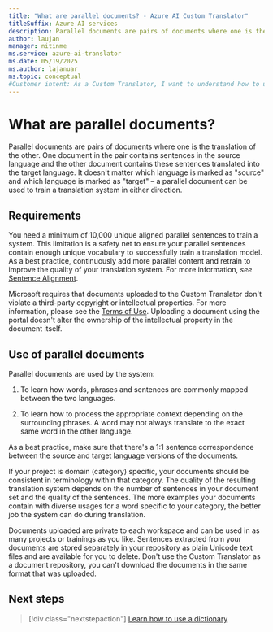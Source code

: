 ```yaml
---
title: "What are parallel documents? - Azure AI Custom Translator"
titleSuffix: Azure AI services
description: Parallel documents are pairs of documents where one is the translation of the other. One document in the pair contains sentences in the source language and the other document contains these sentences translated into the target language.
author: laujan
manager: nitinme
ms.service: azure-ai-translator
ms.date: 05/19/2025
ms.author: lajanuar
ms.topic: conceptual
#Customer intent: As a Custom Translator, I want to understand how to use parallel documents to build a custom translation model.
---
```


# What are parallel documents?

Parallel documents are pairs of documents where one is the translation of the
other. One document in the pair contains sentences in the source language and
the other document contains these sentences translated into the target language.
It doesn't matter which language is marked as "source" and which language is
marked as "target" – a parallel document can be used to train a translation
system in either direction.

## Requirements

You need a minimum of 10,000 unique aligned parallel sentences to train a system. This limitation is a safety net to ensure your parallel sentences contain enough unique vocabulary to successfully train a translation model. As a best practice, continuously add more parallel content and retrain to improve the quality of your translation system. For more information, *see* [Sentence Alignment](./sentence-alignment.md).

Microsoft requires that documents uploaded to the Custom Translator don't violate a third-party copyright or intellectual properties. For more information, please see the [Terms of Use](https://azure.microsoft.com/support/legal/cognitive-services-terms/). Uploading a document using the portal doesn't alter the ownership of the intellectual property in the document itself.

## Use of parallel documents

Parallel documents are used by the system:

1. To learn how words, phrases and sentences are commonly mapped between the
    two languages.

2.  To learn how to process the appropriate context depending on the surrounding
    phrases. A word may not always translate to the exact same word in the other
    language.

As a best practice, make sure that there's a 1:1 sentence correspondence between
the source and target language versions of the documents.

If your project is domain (category) specific, your documents should be
consistent in terminology within that category. The quality of the resulting
translation system depends on the number of sentences in your document set and
the quality of the sentences. The more examples your documents contain with
diverse usages for a word specific to your category, the better job the system
can do during translation.

Documents uploaded are private to each workspace and can be used in as many
projects or trainings as you like. Sentences extracted from your documents are
stored separately in your repository as plain Unicode text files and are
available for you to delete. Don't use the Custom Translator as a document
repository, you can't download the documents in the same
format that was uploaded.

## Next steps

> [!div class="nextstepaction"]
> [Learn how to use a dictionary](dictionaries.md)
